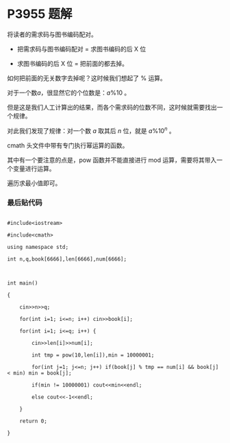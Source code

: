 # P3955 题解

将读者的需求码与图书编码配对。

- 把需求码与图书编码配对 = 求图书编码的后 X 位
- 求图书编码的后 X 位 = 把前面的都去掉。


如何把前面的无关数字去掉呢？这时候我们想起了 $\%$ 运算。

对于一个数$a$，很显然它的个位数是：$a \% 10$ 。

但是这是我们人工计算出的结果，而各个需求码的位数不同，这时候就需要找出一个规律。

对此我们发现了规律：对一个数 $a$ 取其后 $n$ 位，就是 $a \% 10^n$ 。

cmath 头文件中带有专门执行幂运算的函数。

其中有一个要注意的点是，pow 函数并不能直接进行 mod 运算，需要将其带入一个变量进行运算。

遍历求最小值即可。

### 最后贴代码

```
#include<iostream>
#include<cmath>
using namespace std;
int n,q,book[6666],len[6666],num[6666];

int main()
{
    cin>>n>>q;
    for(int i=1; i<=n; i++) cin>>book[i];
    for(int i=1; i<=q; i++) {
        cin>>len[i]>>num[i];
        int tmp = pow(10,len[i]),min = 10000001;
        for(int j=1; j<=n; j++) if(book[j] % tmp == num[i] && book[j] < min) min = book[j];
        if(min != 10000001) cout<<min<<endl;
        else cout<<-1<<endl; 
    }
    return 0;
}
```